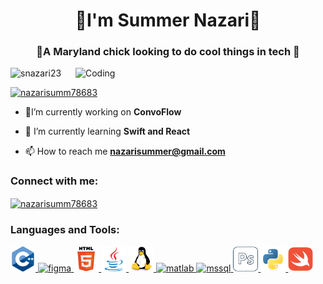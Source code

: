 <h1 align="center"> 🌻I'm Summer Nazari🌻</h1>
<h3 align="center">🦀A Maryland chick looking to do cool things in tech 🦀</h3>
<img align="right" alt="Coding" width="400" src="https://github.com/SNazari23/SNazari23/assets/135740768/016e0b4b-2c7a-4aae-bea4-051a9cef767c">
<p align="left"> <img src="https://komarev.com/ghpvc/?username=snazari23&label=Profile%20views&color=0e75b6&style=flat" alt="snazari23" /> </p>

<p align="left"> <a href="https://twitter.com/nazarisumm78683" target="blank"><img src="https://img.shields.io/twitter/follow/nazarisumm78683?logo=twitter&style=for-the-badge" alt="nazarisumm78683" /></a> </p>

- 💬I’m currently working on **ConvoFlow**

- 🌱 I’m currently learning **Swift and React**

- 📫 How to reach me **nazarisummer@gmail.com**

<h3 align="left">Connect with me:</h3>
<p align="left">
<a href="https://twitter.com/nazarisumm78683" target="blank"><img align="center" src="https://raw.githubusercontent.com/rahuldkjain/github-profile-readme-generator/master/src/images/icons/Social/twitter.svg" alt="nazarisumm78683" height="30" width="40" /></a>
</p>

<h3 align="left">Languages and Tools:</h3>
<p align="left"> <a href="https://www.w3schools.com/cpp/" target="_blank" rel="noreferrer"> <img src="https://raw.githubusercontent.com/devicons/devicon/master/icons/cplusplus/cplusplus-original.svg" alt="cplusplus" width="40" height="40"/> </a> <a href="https://www.figma.com/" target="_blank" rel="noreferrer"> <img src="https://www.vectorlogo.zone/logos/figma/figma-icon.svg" alt="figma" width="40" height="40"/> </a> <a href="https://www.w3.org/html/" target="_blank" rel="noreferrer"> <img src="https://raw.githubusercontent.com/devicons/devicon/master/icons/html5/html5-original-wordmark.svg" alt="html5" width="40" height="40"/> </a> <a href="https://www.java.com" target="_blank" rel="noreferrer"> <img src="https://raw.githubusercontent.com/devicons/devicon/master/icons/java/java-original.svg" alt="java" width="40" height="40"/> </a> <a href="https://www.linux.org/" target="_blank" rel="noreferrer"> <img src="https://raw.githubusercontent.com/devicons/devicon/master/icons/linux/linux-original.svg" alt="linux" width="40" height="40"/> </a> <a href="https://www.mathworks.com/" target="_blank" rel="noreferrer"> <img src="https://upload.wikimedia.org/wikipedia/commons/2/21/Matlab_Logo.png" alt="matlab" width="40" height="40"/> </a> <a href="https://www.microsoft.com/en-us/sql-server" target="_blank" rel="noreferrer"> <img src="https://www.svgrepo.com/show/303229/microsoft-sql-server-logo.svg" alt="mssql" width="40" height="40"/> </a> <a href="https://www.photoshop.com/en" target="_blank" rel="noreferrer"> <img src="https://raw.githubusercontent.com/devicons/devicon/master/icons/photoshop/photoshop-line.svg" alt="photoshop" width="40" height="40"/> </a> <a href="https://www.python.org" target="_blank" rel="noreferrer"> <img src="https://raw.githubusercontent.com/devicons/devicon/master/icons/python/python-original.svg" alt="python" width="40" height="40"/> </a> <a href="https://developer.apple.com/swift/" target="_blank" rel="noreferrer"> <img src="https://raw.githubusercontent.com/devicons/devicon/master/icons/swift/swift-original.svg" alt="swift" width="40" height="40"/> </a> </p>
